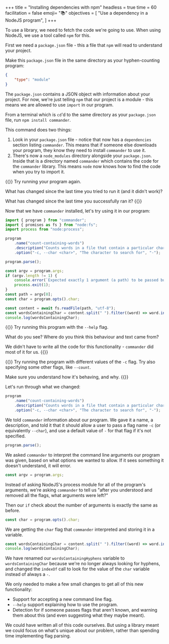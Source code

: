 +++
title = "Installing dependencies with npm"
headless = true
time = 60
facilitation = false
emoji= "📚"
objectives = [
    "Use a dependency in a NodeJS program",
]
+++

To use a library, we need to fetch the code we're going to use. When using NodeJS, we use a tool called `npm` for this.

First we need a `package.json` file - this a file that `npm` will read to understand your project.

Make this `package.json` file in the same directory as your hyphen-counting program:

```json
{
    "type": "module"
}
```

The `package.json` contains a JSON object with information about your project. For now, we're just telling `npm` that our project is a module - this means we are allowed to use `import` in our program.

From a terminal which is `cd`'d to the same directory as your `package.json` file, run `npm install commander`.

This command does two things:
1. Look in your `package.json` file - notice that now has a `dependencies` section listing `commander`. This means that if someone else downloads your program, they know they need to install `commander` to use it.
2. There's now a `node_modules` directory alongside your `package.json`. Inside that is a directory named `commander` which contains the code for the `commander` library. This means `node` now knows how to find the code when you try to import it.

{{<note type="Exercise">}}
Try running your program again.

What has changed since the last time you tried to run it (and it didn't work)?

What has changed since the last time you successfully ran it?
{{</note>}}

Now that we have `commander` installed, let's try using it in our program:

```js
import { program } from "commander";
import { promises as fs } from "node:fs";
import process from "node:process";

program
    .name("count-containing-words")
    .description("Counts words in a file that contain a particular character")
    .option("-c, --char <char>", "The character to search for", "-");

program.parse();

const argv = program.args;
if (argv.length != 1) {
    console.error(`Expected exactly 1 argument (a path) to be passed but got ${argv.length}.`);
    process.exit(1);
}
const path = argv[0];
const char = program.opts().char;

const content = await fs.readFile(path, "utf-8");
const wordsContainingChar = content.split(" ").filter((word) => word.indexOf(char) > -1).length;
console.log(wordsContainingChar);
```

{{<note type="Exercise">}}
Try running this program with the `--help` flag.

What do you see? Where do you think this behaviour and text came from?

We didn't have to write all the code for this functionality - `commander` did most of it for us.
{{</note>}}

{{<note type="Exercise">}}
Try running the program with different values of the `-c` flag. Try also specifying some other flags, like `--count`.

Make sure you understand how it's behaving, and why.
{{</note>}}

Let's run through what we changed:

```js
program
    .name("count-containing-words")
    .description("Counts words in a file that contain a particular character")
    .option("-c, --char <char>", "The character to search for", "-");
```

We told `commander` information about our program. We gave it a name, a description, and told it that it should allow a user to pass a flag name `-c` (or equivalently `--char`), and use a default value of `-` for that flag if it's not specified.

```js
program.parse();
```

We asked `commander` to interpret the command line arguments our program was given, based on what options we wanted to allow. If it sees something it doesn't understand, it will error.

```js
const argv = program.args;
```

Instead of asking NodeJS's process module for all of the program's arguments, we're asking `commander` to tell us "after you understood and removed all the flags, what arguments were left?"

Then our `if` check about the number of arguments is exactly the same as before.

```js
const char = program.opts().char;
```

We are getting the `char` flag that `commander` interpreted and storing it in a variable.

```js
const wordsContainingChar = content.split(" ").filter((word) => word.indexOf(char) > -1).length;
console.log(wordsContainingChar);
```

We have renamed our `wordsContainingHyphens` variable to `wordsContainingChar` because we're no longer always looking for hyphens, and changed the `indexOf` call to look for the value of the `char` variable instead of always a `-`.

We only needed to make a few small changes to get all of this new functionality:
* Support for accepting a new command line flag.
* `--help` support explaining how to use the program.
* Detection for if someone passes flags that aren't known, and warning them about this (and even suggesting what they maybe meant).

We could have written all of this code ourselves. But using a library meant we could focus on what's unique about our problem, rather than spending time implementing flag parsing.
